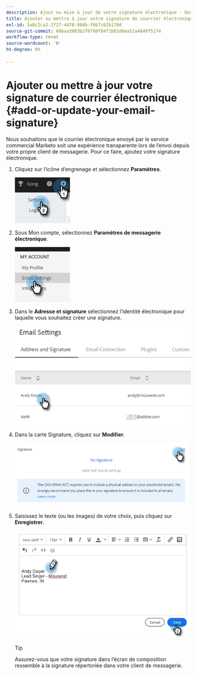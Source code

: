 ```yaml
---
description: Ajout ou mise à jour de votre signature électronique - Documents Marketo - Documentation du produit
title: Ajouter ou mettre à jour votre signature de courrier électronique
exl-id: 5a8c2ca2-2f27-4478-984b-f6b7c62b178d
source-git-commit: 66baa3063b2f6798f04f1b81d6ea52a484975174
workflow-type: tm+mt
source-wordcount: '0'
ht-degree: 0%

---
```


# Ajouter ou mettre à jour votre signature de courrier électronique {#add-or-update-your-email-signature}

Nous souhaitons que le courrier électronique envoyé par le service commercial Marketo soit une expérience transparente lors de l’envoi depuis votre propre client de messagerie. Pour ce faire, ajoutez votre signature électronique.

1. Cliquez sur l’icône d’engrenage et sélectionnez **Paramètres**.

   ![](assets/add-or-update-your-email-signature-1.png)

1. Sous Mon compte, sélectionnez **Paramètres de messagerie électronique**.

   ![](assets/add-or-update-your-email-signature-2.png)

1. Dans le **Adresse et signature** sélectionnez l’identité électronique pour laquelle vous souhaitez créer une signature.

   ![](assets/add-or-update-your-email-signature-3.png)

1. Dans la carte Signature, cliquez sur **Modifier**.

   ![](assets/add-or-update-your-email-signature-4.png)

1. Saisissez le texte (ou les images) de votre choix, puis cliquez sur **Enregistrer**.

   ![](assets/add-or-update-your-email-signature-5.png)

   >[!TIP]
   >
   >Assurez-vous que votre signature dans l’écran de composition ressemble à la signature répertoriée dans votre client de messagerie.
